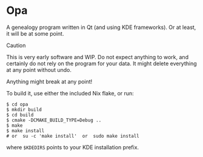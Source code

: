 # Opa

A genealogy program written in Qt (and using KDE frameworks). Or at least, it will be at some point.

> [!CAUTION]
> This is very early software and WIP. Do not expect anything to work, and certainly do not rely on the program for your data.
> It might delete everything at any point without undo.
>
> Anything might break at any point!

To build it, use either the included Nix flake, or run:

```console
$ cd opa
$ mkdir build
$ cd build
$ cmake -DCMAKE_BUILD_TYPE=Debug ..
$ make
$ make install
# or  su -c 'make install'  or  sudo make install
```

where `$KDEDIRS` points to your KDE installation prefix.
